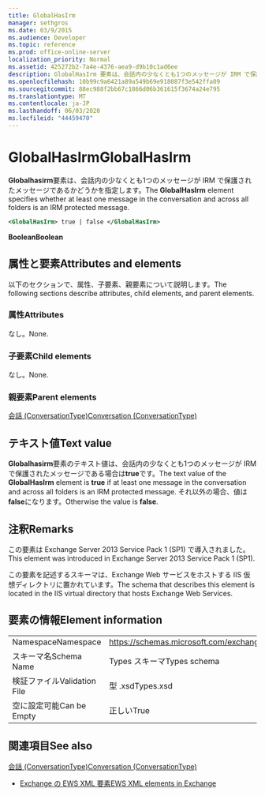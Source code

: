 ```yaml
---
title: GlobalHasIrm
manager: sethgros
ms.date: 03/9/2015
ms.audience: Developer
ms.topic: reference
ms.prod: office-online-server
localization_priority: Normal
ms.assetid: 425272b2-7a4e-4376-aea9-d9b10c1ad6ee
description: GlobalHasIrm 要素は、会話内の少なくとも1つのメッセージが IRM で保護されたメッセージであるかどうかを指定します。
ms.openlocfilehash: 10b99c9a6421a89a549b69e918087f3e542ffa09
ms.sourcegitcommit: 88ec988f2bb67c1866d06b361615f3674a24e795
ms.translationtype: MT
ms.contentlocale: ja-JP
ms.lasthandoff: 06/03/2020
ms.locfileid: "44459470"
---
```

# <a name="globalhasirm"></a><span data-ttu-id="63b9e-103">GlobalHasIrm</span><span class="sxs-lookup"><span data-stu-id="63b9e-103">GlobalHasIrm</span></span>

<span data-ttu-id="63b9e-104">**Globalhasirm**要素は、会話内の少なくとも1つのメッセージが IRM で保護されたメッセージであるかどうかを指定します。</span><span class="sxs-lookup"><span data-stu-id="63b9e-104">The **GlobalHasIrm** element specifies whether at least one message in the conversation and across all folders is an IRM protected message.</span></span> 
  
```XML
<GlobalHasIrm> true | false </GlobalHasIrm>
```

 <span data-ttu-id="63b9e-105">**Boolean**</span><span class="sxs-lookup"><span data-stu-id="63b9e-105">**Boolean**</span></span>
## <a name="attributes-and-elements"></a><span data-ttu-id="63b9e-106">属性と要素</span><span class="sxs-lookup"><span data-stu-id="63b9e-106">Attributes and elements</span></span>

<span data-ttu-id="63b9e-107">以下のセクションで、属性、子要素、親要素について説明します。</span><span class="sxs-lookup"><span data-stu-id="63b9e-107">The following sections describe attributes, child elements, and parent elements.</span></span>
  
### <a name="attributes"></a><span data-ttu-id="63b9e-108">属性</span><span class="sxs-lookup"><span data-stu-id="63b9e-108">Attributes</span></span>

<span data-ttu-id="63b9e-109">なし。</span><span class="sxs-lookup"><span data-stu-id="63b9e-109">None.</span></span>
  
### <a name="child-elements"></a><span data-ttu-id="63b9e-110">子要素</span><span class="sxs-lookup"><span data-stu-id="63b9e-110">Child elements</span></span>

<span data-ttu-id="63b9e-111">なし。</span><span class="sxs-lookup"><span data-stu-id="63b9e-111">None.</span></span>
  
### <a name="parent-elements"></a><span data-ttu-id="63b9e-112">親要素</span><span class="sxs-lookup"><span data-stu-id="63b9e-112">Parent elements</span></span>

[<span data-ttu-id="63b9e-113">会話 (ConversationType)</span><span class="sxs-lookup"><span data-stu-id="63b9e-113">Conversation (ConversationType)</span></span>](conversation-conversationtype.md)
  
## <a name="text-value"></a><span data-ttu-id="63b9e-114">テキスト値</span><span class="sxs-lookup"><span data-stu-id="63b9e-114">Text value</span></span>

<span data-ttu-id="63b9e-115">**Globalhasirm**要素のテキスト値は、会話内の少なくとも1つのメッセージが IRM で保護されたメッセージである場合は**true**です。</span><span class="sxs-lookup"><span data-stu-id="63b9e-115">The text value of the **GlobalHasIrm** element is **true** if at least one message in the conversation and across all folders is an IRM protected message.</span></span> <span data-ttu-id="63b9e-116">それ以外の場合、値は**false**になります。</span><span class="sxs-lookup"><span data-stu-id="63b9e-116">Otherwise the value is **false**.</span></span>
  
## <a name="remarks"></a><span data-ttu-id="63b9e-117">注釈</span><span class="sxs-lookup"><span data-stu-id="63b9e-117">Remarks</span></span>

<span data-ttu-id="63b9e-118">この要素は Exchange Server 2013 Service Pack 1 (SP1) で導入されました。</span><span class="sxs-lookup"><span data-stu-id="63b9e-118">This element was introduced in Exchange Server 2013 Service Pack 1 (SP1).</span></span>
  
<span data-ttu-id="63b9e-119">この要素を記述するスキーマは、Exchange Web サービスをホストする IIS 仮想ディレクトリに置かれています。</span><span class="sxs-lookup"><span data-stu-id="63b9e-119">The schema that describes this element is located in the IIS virtual directory that hosts Exchange Web Services.</span></span>
  
## <a name="element-information"></a><span data-ttu-id="63b9e-120">要素の情報</span><span class="sxs-lookup"><span data-stu-id="63b9e-120">Element information</span></span>

|||
|:-----|:-----|
|<span data-ttu-id="63b9e-121">Namespace</span><span class="sxs-lookup"><span data-stu-id="63b9e-121">Namespace</span></span>  <br/> |https://schemas.microsoft.com/exchange/services/2006/types  <br/> |
|<span data-ttu-id="63b9e-122">スキーマ名</span><span class="sxs-lookup"><span data-stu-id="63b9e-122">Schema Name</span></span>  <br/> |<span data-ttu-id="63b9e-123">Types スキーマ</span><span class="sxs-lookup"><span data-stu-id="63b9e-123">Types schema</span></span>  <br/> |
|<span data-ttu-id="63b9e-124">検証ファイル</span><span class="sxs-lookup"><span data-stu-id="63b9e-124">Validation File</span></span>  <br/> |<span data-ttu-id="63b9e-125">型 .xsd</span><span class="sxs-lookup"><span data-stu-id="63b9e-125">Types.xsd</span></span>  <br/> |
|<span data-ttu-id="63b9e-126">空に設定可能</span><span class="sxs-lookup"><span data-stu-id="63b9e-126">Can be Empty</span></span>  <br/> |<span data-ttu-id="63b9e-127">正しい</span><span class="sxs-lookup"><span data-stu-id="63b9e-127">True</span></span>  <br/> |
   
## <a name="see-also"></a><span data-ttu-id="63b9e-128">関連項目</span><span class="sxs-lookup"><span data-stu-id="63b9e-128">See also</span></span>



[<span data-ttu-id="63b9e-129">会話 (ConversationType)</span><span class="sxs-lookup"><span data-stu-id="63b9e-129">Conversation (ConversationType)</span></span>](conversation-conversationtype.md)


- [<span data-ttu-id="63b9e-130">Exchange の EWS XML 要素</span><span class="sxs-lookup"><span data-stu-id="63b9e-130">EWS XML elements in Exchange</span></span>](ews-xml-elements-in-exchange.md)

